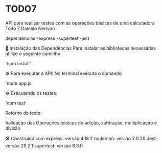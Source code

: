 # TODO7
API para realizar testes com as operações básicas de uma calculadora
Todo 7
Damião Nerivon

dependências
-express
-supertest
-jest

🔧 Instalação das Dependências
Para instalar as bibliotecas necessárias utilize o seguinte caminho:

'npm install'

⚙️ Para executar a API:
No terminal executa o comando 

'node app.js'

⚙️ Executando os testes:

'npm test'

Retorno do teste:

Validação das Operações básicas de adição, subtração, multiplicação e divisão 



🛠️ Construído com
express: versão 4.18.2 nodemon: versão 2.0.20 Jest: versão 29.2.1 supertest: versão 6.3.0
